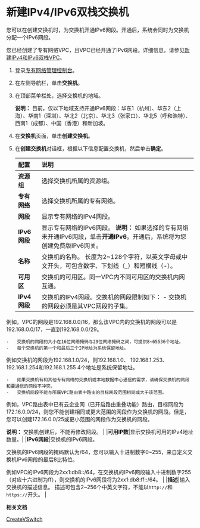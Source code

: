 # 新建IPv4/IPv6双栈交换机

您可以在创建交换机时，为交换机开通IPv6网段。开通后，系统会同时为交换机分配一个IPv6网段。

您已经创建了专有网络VPC，且VPC已经开通了IPv6网段。详细信息，请参见[新建IPv4和IPv6双栈VPC](/cn.zh-CN/用户指南/VPC开启IPv6/新建IPv4和IPv6双栈VPC.md)。

1.  登录[专有网络管理控制台](https://vpcnext.console.aliyun.com/vpc)。

2.  在左侧导航栏，单击**交换机**。

3.  在顶部菜单栏处，选择交换机的地域。

    **说明：** 目前，仅以下地域支持开通IPv6网段：华东1（杭州）、华东2（上海）、华南1（深圳）、华北2（北京）、华北3（张家口）、华北5（呼和浩特）、西南1（成都）、中国（香港）和新加坡。

4.  在**交换机**页面，单击**创建交换机**。

5.  在**创建交换机**对话框，根据以下信息配置交换机，然后单击**确定**。

    |配置|说明|
    |:-|:-|
    |**资源组**|选择交换机所属的资源组。|
    |**专有网络**|选择交换机所属的专有网络。|
    |**网段**|显示专有网络的IPv4网段。|
    |**IPv6网段**|显示专有网络的IPv6网段。 **说明：** 如果选择的专有网络未开通IPv6网段，单击**开通IPv6**。开通后，系统将为您创建免费版IPv6网关。 |
    |**名称**|交换机的名称。 长度为2~128个字符，以英文字母或中文开头，可包含数字、下划线（\_）和短横线（-）。 |
    |**可用区**|交换机的可用区。同一VPC内不同可用区的交换机内网互通。|
    |**IPv4网段**|交换机的IPv4网段。交换机的网段限制如下：     -   交换机的网段必须是其VPC网段的子集。

例如，VPC的网段是192.168.0.0/16，那么该VPC内的交换机的网段可以是192.168.0.0/17，一直到192.168.0.0/29。

    -   交换机的网段的大小在16位网络掩码与29位网络掩码之间，可提供8~65536个地址。
    -   每个交换机的第一个和最后三个IP地址为系统保留地址。

例如交换机的网段为192.168.1.0/24，则192.168.1.0、 192.168.1.253、 192.168.1.254和192.168.1.255 4个地址是系统保留地址。

    -   如果交换机有和其他专有网络的交换机或本地数据中心通信的需求，请确保交换机的网段和要通信的网段不冲突。
    -   交换机网段不能与所属VPC路由表中路由的目标网段范围相同或大于该范围。

例如，VPC路由表中已有云企业网（已开启路由重叠功能）路由，目标网段为172.16.0.0/24，则您不能创建相同或更大范围的网段作为交换机的网段。但是，您可以创建172.16.0.0/25或更小范围的网段作为交换机的网段。

**说明：** 交换机创建后，不能再修改网段。 |
    |**可用IP数**|显示交换机可用的IPv4地址数量。|
    |**IPv6网段**|交换机的IPv6网段。

交换机的IPv6网段的掩码默认为/64，您可以输入十进制数字0~255，来自定义交换机IPv6网段的最后8比特位。

例如VPC的IPv6网段为2xx1:db8::/64，在交换机的IPv6网段输入十进制数字255（对应十六进制为ff），则交换机的IPv6网段将为2xx1:db8:ff::/64。 |
    |**描述**|输入交换机的描述信息。 描述可包含2~256个中英文字符，不能以`http://`和`https://`开头。 |


**相关文档**  


[CreateVSwitch](/cn.zh-CN/API参考/交换机/CreateVSwitch.md)

